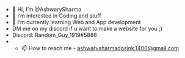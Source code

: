 - 👋 Hi, I’m @AshwarySharma
- 👀 I’m interested in Coding and stuff
- 🌱 I’m currently learning Web and App development
- DM me on my discord if u want to make a website for you ;)
- Discord: Random_Guy_1919#5886
- - 📫 How to reach me - ashwarysharmadpsjnk.1400@gmail.com

<!---
AshwarySharma/AshwarySharma is a ✨ special ✨ repository because its `README.md` (this file) appears on your GitHub profile.
You can click the Preview link to take a look at your changes.
--->
